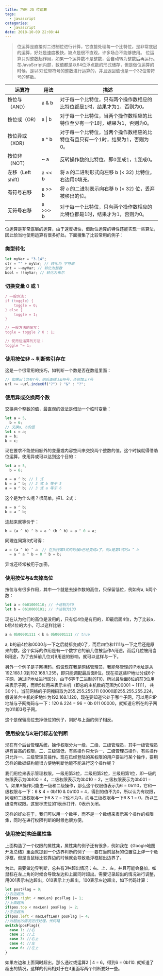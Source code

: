 ```yaml
---
title: 巧用 JS 位运算
tags:
  - javascript
categories:
  - javascript
date: 2018-10-09 22:08:44
---
```


> 位运算是直接对二进制位进行计算，它直接处理每一个比特位，是非常底层的运算，好处是速度极快，缺点是很不直观，许多场合不能够使用。
> 位运算只对整数起作用，如果一个运算数不是整数，会自动转为整数后再运行。
> 在JavaScript内部，数值都是以64位浮点数的形式储存，但是做位运算的时候，是以32位带符号的整数进行运算的，并且返回值也是一个32位带符号的整数。

| 运算符            | 用法 | 描述 |
| ------           | ------  | ------ | 
| 按位与（AND）     | a & b   | 对于每一个比特位，只有两个操作数相应的比特位都是1时，结果才为1，否则为0。|
| 按位或（OR）      | a &#124; b   | 对于每一个比特位，当两个操作数相应的比特位至少有一个1时，结果为1，否则为0。|
| 按位异或（XOR）   | a ^ b   | 对于每一个比特位，当两个操作数相应的比特位有且只有一个1时，结果为1，否则为0。|
| 按位非（NOT）     | ~ a     | 反转操作数的比特位，即0变成1，1变成0。|
| 左移（Left shift）| a << b  | 将 a 的二进制形式向左移 b (< 32) 比特位，右边用0填充。|
| 有符号右移        | a >> b  | 将 a 的二进制表示向右移 b (< 32) 位，丢弃被移出的位。|
| 无符号右移        | a >>> b | 对于每一个比特位，只有两个操作数相应的比特位都是1时，结果才为1，否则为0。|

位运算是非常底层的运算，由于速度极快，借助位运算的特性还能实现一些算法，因此恰当地使用运算有很多好处。下面搜集了比较常用的例子：

### 类型转化
``` js
let myVar = "3.14";
str = "" + myVar; // 转化为 字符串
int = ~~myVar; // 转化为整数
bool = !!myVar; // 转化为布尔
```

### 切换变量 0 或 1
``` js
/ 一般方法：
if (toggle) {
    toggle = 0;
} else {
    toggle = 1;
}

// 一般方法的简写：
togle = toggle ? 0 : 1;

// 使用位运算的方法：
toggle ^= 1;
```

### 使用按位非 ~ 判断索引存在
这是一个很常用的技巧，如判断一个数是否在数组里面：
``` js
// 如果url含有?号，则后面拼上&符号，否则加上?号
url += ~url.indexOf("?") ? "&" : "?";
```

### 使用异或交换两个数
交换两个整数的值，最直观的做法是借助一个临时变量：
``` js
let a = 5,
  b = 6;
// 交换a, b的值 
let c = a;
a = b;
b = c;
```
现在要求不能使用额外的变量或内容空间来交换两个整数的值。这个时候就得借助位运算，使用异或可以达到这个目的：
``` js
let a = 5,
  b = 6;

a = a ^ b; // 1 式
b = a ^ b; // 2 式 b 等于 5
a = a ^ b; // 3 式 a 等于 6
```
这个是为什么呢？很简单，把1、2式：
``` js
a = a ^ b;
b = a ^ b;
```
连起来就等价于：
``` js
b = (a ^ b) ^ b = a ^ (b ^ b) = a ^ 0 = a;
```
同理连同第3式可得：
``` js
a = (a ^ b) ^ a  // 在执行第3式的时候b已经变成a了，而a是第1式的a ^ b
  = a ^ a ^ b = 0 ^ b = b;
```
异或还经常被用于加密。

### 使用按位与&去掉高位
按位与有很多作用，其中一个就是去操作数的高位，只保留低位，例如有a, b两个数：
``` js
let a = 0b01000110; // 十进制为70
let b = 0b10000101; // 十进制为133
```
现在认为他们的高位是没用的，只有低4位是有用的，即最后面4位，为了比较a，b后4位的大小，可以这样比较：
``` js
a & 0b00001111 < b & 0b00001111 // true
```
a, b的前4位和0000与一下之后就都变成0了，而后四位和1111与一下之后还是原来的数。这个实际的作用是有一个数字它的前几位被当作A用途，而后几位被用当B用途，为了去掉前几位对B用途的影响，就可以这样与一下。

另外一个例子是子网掩码，假设现在我是网络管理员，我能够管理的IP地址是从192.168.1.0到192.168.1.255，即只能调配最后面8位。现在把这些IP地址分成6个子网，通过IP地址进行区分，由于6等于二进制的110，所以最后面8位的前3位用来表示子网，而后5位用来表示主机（即总的主机数的范围为00001 ~ 11111， 共30个）。当前网络的子网掩码取为255.255.255.111 00000即255.255.255.224，假设某台主机的IP地址为192.168.1.120，现在要知道它处于哪个子网，可以用它IP地址与子网掩码与一下：120 & 224 = 96 = 0b 011 00000，就知道它所在的子网为011即3号子网。

这个是保留高位去掉低位的例子，刚好与上面的例子相反。

### 使用按位与&进行标志位判断

现在有个后台管理系统，操作权限分为一级、二级、三级管理员，其中一级管理员拥有最高的权限，二、三级较低，有些操作只允许一、二级管理员操作，有些操作只允许一、三级管理员操作。现在已经登陆的某权限的用户要进行某个操作，要用怎样的数据结构能很方便地判断他能不能进行这个操作呢？

我们用位来表示管理权限，一级用第3位，二级用第2位，三级用第1位，即一级的权限表示为0b100 = 4，二级权限表示为0b010 = 2，三级权限表示为0b001 = 1。如果A操作只能由一级和二级操作，那么这个权限值表示为6 = 0b110，它和一级权限与一下：6 & 4 = 0b110 & 0b100 = 4，得到的值不为0，所以认为有权限，同理和二级权限与一下6 & 2 = 2也不为0，而与三级权限与一下6 & 1 = 0，所以三级没有权限。这里标志位的1表示打开，0表示关闭。

这样的好处在于，我们可以用一个数字，而不是一个数组来表示某个操作的权限集，同时在进行权限判断的时候也很方便。

### 使用按位|构造属性集

上面构造了一个权限的属性集，属性集的例子还有很多，例如我在《Google地图开发总结》里面就提到一个边界判断的例子——要在当前鼠标的位置往上弹一个悬浮框，但是当鼠标比较靠边的时候就会导致悬浮框超出边界了。

为此，需要做边界判断，总共有3种超出情况：右、上、左，并且可能会叠加，如鼠标在左上角的时候会导致左边和上面同时超出。需要记录超出的情况进行调整，用001表示右边超出，010表示上方超出，100表示左边超出，如下代码计算：
``` js
let postFlag = 0;
//右边超出
if(pos.right < maxLen) posFlag |= 1;
//上面超出
if(pos.top < maxLen) posFlag |= 2;
//左边超出
if(pos.left < maxLeftLen) posFlag |= 4;
//对超出的情况进行处理，代码略
switch(posFlag){
  case 1: //右
  case 2: //上
  case 3: //右上
  case 4: //左
  case 6: //左上
}
```
如果左边和上面同时超出，那么通过或运算2 | 4 = 6，得到6 = 0b110. 就知道了超出的情况，这样的代码相对于在if里面写两个判断要好一些。



